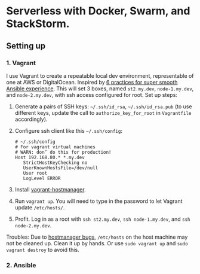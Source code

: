 # Serverless with Docker, Swarm, and StackStorm.


## Setting up

### 1. Vagrant

I use Vagrant to create a repeatable local dev environment, representable of one at AWS or DigitalOcean. 
Inspired by [6 practices for super smooth Ansible experience](http://hakunin.com/six-ansible-practices). This will set 3 boxes, named `st2.my.dev`, `node-1.my.dev`, and `node-2.my.dev`, with ssh access configured for root. Set up steps:

1. Generate  a pairs of SSH keys:  `~/.ssh/id_rsa`, `~/.ssh/id_rsa.pub`  (to use different keys, update the call to `authorize_key_for_root` in `Vagrantfile` accordingly).

2. Configure ssh client like this `~/.ssh/config`:

	```
	# ~/.ssh/config
	# For vagrant virtual machines
	# WARN: don’ do this for production!
	Host 192.168.80.* *.my.dev
	   StrictHostKeyChecking no
	   UserKnownHostsFile=/dev/null
	   User root
	   LogLevel ERROR
	```

3. Install [vagrant-hostmanager](https://github.com/devopsgroup-io/vagrant-hostmanager).

4. Run `vagrant up`. You will need to type in the password to let Vagrant update `/etc/hosts/`. 

5. Profit. Log in as a root with `ssh st2.my.dev`, `ssh node-1.my.dev`, and `ssh node-2.my.dev`.

Troubles: Due to [hostmanager bugs](https://github.com/devopsgroup-io/vagrant-hostmanager/issues/159), `/etc/hosts` on the host machine may not be cleaned up. Clean it up by hands. Or use `sudo vagrant up` and `sudo vagrant destroy` to avoid this.


### 2. Ansible
